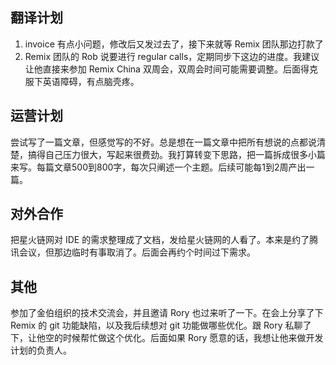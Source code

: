 ## 翻译计划

1. invoice 有点小问题，修改后又发过去了，接下来就等 Remix 团队那边打款了
2. Remix 团队的 Rob 说要进行 regular calls，定期同步下这边的进度。我建议让他直接来参加 Remix China 双周会，双周会时间可能需要调整。后面得克服下英语障碍，有点脑壳疼。


## 运营计划

尝试写了一篇文章，但感觉写的不好。总是想在一篇文章中把所有想说的点都说清楚，搞得自己压力很大，写起来很费劲。我打算转变下思路，把一篇拆成很多小篇来写。每篇文章500到800字，每次只阐述一个主题。后续可能每1到2周产出一篇。


## 对外合作

把星火链网对 IDE 的需求整理成了文档，发给星火链网的人看了。本来是约了腾讯会议，但那边临时有事取消了。后面会再约个时间过下需求。


## 其他

参加了金伯组织的技术交流会，并且邀请 Rory 也过来听了一下。在会上分享了下 Remix 的 git 功能缺陷，以及我后续想对 git 功能做哪些优化。跟 Rory 私聊了下，让他空的时候帮忙做这个优化。后面如果 Rory 愿意的话，我想让他来做开发计划的负责人。
